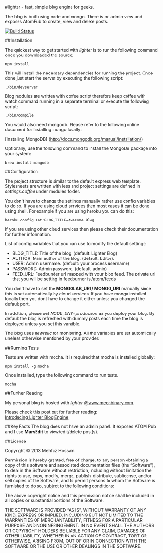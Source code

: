 #lighter - fast, simple blog engine for geeks.
     
The blog is built using node and mongo. There is no admin view and exposes AtomPub to create, view and delete posts.

[![Build Status](https://travis-ci.org/[mehfuzh]/[lighter].png)](https://travis-ci.org/[mehfuzh]/[lighter])

##Installation

The quickest way to get started  with _lighter_ is to run the following command once you downloaded the source:

	npm install

This will install the necessary dependencies for running the project. Once done just start the server by executing the following script:

	./bin/devserver

Blog modules are written with coffee script therefore keep coffee with watch command running in a separate terminal or execute the following script:

	./bin/compile 
	
You would also need mongodb. Please refer to the following online document for installing mongo locally:                                      

[Installing MongoDB] (http://docs.mongodb.org/manual/installation/)

Optionally, use the following command to install the MongoDB package into your system:

	brew install mongodb

##Configuration

The project structure is similar to the default express web template. Stylesheets are written with less and project settings are defined in _settings.coffee_ under modules folder.

You don't have to change the settings manually rather use config variables to do so. If you are using cloud services then most cases it can be done using shell. For example if you are using heroku you can do this:

	heroku config set:BLOG_TITLE=Awesome Blog

If you are using other cloud services then please check their documentation for further information. 

List of config variables that you can use to modify the default settings:

+	BLOG_TITLE: Title of the blog. (default: Lighter Blog)
+	AUTHOR: Main author of the blog. (default: Editor).
+	USER: Admin username. (default: your process username)
+	PASSWORD: Admin password. (default: admin)
+	FEED_URL: Feedbunder url mapped with your blog feed. The private url that you will be setting in feedburner is <yourdomain>/atom/feeds

You don't have to set the __MONGOLAB_URI / MONGO_URI__ manually since this is set automatically by cloud services. If you have mongo installed locally then you dont have to change it either unless you changed the default port.

In addition, please set _NODE_ENV=production_ as you deploy your blog. By default the blog is refreshed with dummy posts each time the blog is deployed unless you set this varaible. 

The blog uses _newrelic_ for monitoring. All the variables are set automtically uneless otherwise mentioned by your provider.

##Running Tests

Tests are written with mocha. It is required that mocha is installed globally:

	npm install -g mocha


Once installed, type the following command to run tests.

	mocha

##Further Reading

My personal blog is hosted with *lighter* @www.meonbinary.com. 

Please check this post out for further reading:            
[Introducing Lighter Blog Engine](http://www.meonbinary.com/2013/02/introducing-lighter-blog-engine)

##Key Facts
The blog does not have an admin panel. It exposes ATOM Pub and I use __MarsEdit__ to view/edit/delete post(s).
                      
##License 

Copyright © 2013 Mehfuz Hossain

Permission is hereby granted, free of charge, to any person obtaining a copy of this software and associated documentation files (the “Software”), to deal in the Software without restriction, including without limitation the rights to use, copy, modify, merge, publish, distribute, sublicense, and/or sell copies of the Software, and to permit persons to whom the Software is furnished to do so, subject to the following conditions:

The above copyright notice and this permission notice shall be included in all copies or substantial portions of the Software.

THE SOFTWARE IS PROVIDED “AS IS”, WITHOUT WARRANTY OF ANY KIND, EXPRESS OR IMPLIED, INCLUDING BUT NOT LIMITED TO THE WARRANTIES OF MERCHANTABILITY, FITNESS FOR A PARTICULAR PURPOSE AND NONINFRINGEMENT. IN NO EVENT SHALL THE AUTHORS OR COPYRIGHT HOLDERS BE LIABLE FOR ANY CLAIM, DAMAGES OR OTHER LIABILITY, WHETHER IN AN ACTION OF CONTRACT, TORT OR OTHERWISE, ARISING FROM, OUT OF OR IN CONNECTION WITH THE SOFTWARE OR THE USE OR OTHER DEALINGS IN THE SOFTWARE.